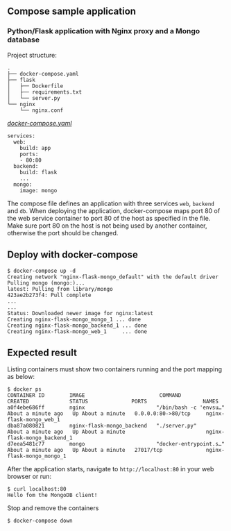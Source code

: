 ## Compose sample application
### Python/Flask application with Nginx proxy and a Mongo database

Project structure:
```
.
├── docker-compose.yaml
├── flask
│   ├── Dockerfile
│   ├── requirements.txt
│   └── server.py
└── nginx
    └── nginx.conf

```

[_docker-compose.yaml_](docker-compose.yaml)
```
services:
  web:
    build: app
    ports:
    - 80:80
  backend:
    build: flask
    ...
  mongo:
    image: mongo
```
The compose file defines an application with three services `web`, `backend` and `db`.
When deploying the application, docker-compose maps port 80 of the web service container to port 80 of the host as specified in the file.
Make sure port 80 on the host is not being used by another container, otherwise the port should be changed.

## Deploy with docker-compose

```
$ docker-compose up -d
Creating network "nginx-flask-mongo_default" with the default driver
Pulling mongo (mongo:)...
latest: Pulling from library/mongo
423ae2b273f4: Pull complete
...
...
Status: Downloaded newer image for nginx:latest
Creating nginx-flask-mongo_mongo_1 ... done
Creating nginx-flask-mongo_backend_1 ... done
Creating nginx-flask-mongo_web_1     ... done

```

## Expected result

Listing containers must show two containers running and the port mapping as below:
```
$ docker ps
CONTAINER ID        IMAGE                        COMMAND                  CREATED             STATUS              PORTS                  NAMES
a0f4ebe686ff        nginx                       "/bin/bash -c 'envsu…"   About a minute ago   Up About a minute   0.0.0.0:80->80/tcp     nginx-flask-mongo_web_1
dba87a080821        nginx-flask-mongo_backend   "./server.py"            About a minute ago   Up About a minute                          nginx-flask-mongo_backend_1
d7eea5481c77        mongo                       "docker-entrypoint.s…"   About a minute ago   Up About a minute   27017/tcp              nginx-flask-mongo_mongo_1
```

After the application starts, navigate to `http://localhost:80` in your web browser or run:
```
$ curl localhost:80
Hello fom the MongoDB client!
```

Stop and remove the containers
```
$ docker-compose down
```
